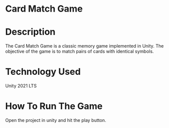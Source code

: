 Card Match Game
===============

Description
===========
The Card Match Game is a classic memory game implemented in Unity. The objective of the game is
to match pairs of cards with identical symbols.

Technology Used
===============
Unity 2021 LTS

How To Run The Game
===================
Open the project in unity and hit the play button.

